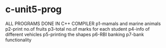 # c-unit5-prog

ALL PROGRAMS DONE IN C++ COMPILER
p1-mamals and marine animals
p2-print no.of fruits
p3-total no.of marks for each student
p4-info of different vehicles
p5-printing the shapes
p6-RBI banking
p7-bank functionality
